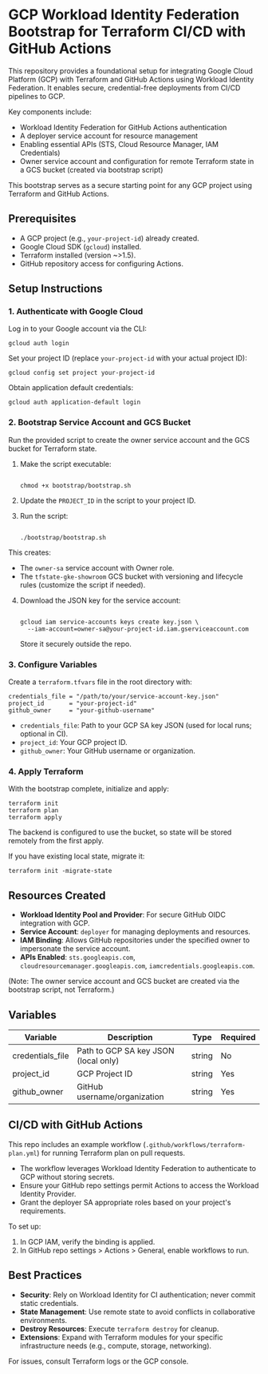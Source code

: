 # GCP Workload Identity Federation Bootstrap for Terraform CI/CD with GitHub Actions

This repository provides a foundational setup for integrating Google Cloud Platform (GCP) with Terraform and GitHub Actions using Workload Identity Federation. It enables secure, credential-free deployments from CI/CD pipelines to GCP.

Key components include:

- Workload Identity Federation for GitHub Actions authentication
- A deployer service account for resource management
- Enabling essential APIs (STS, Cloud Resource Manager, IAM Credentials)
- Owner service account and configuration for remote Terraform state in a GCS bucket (created via bootstrap script)

This bootstrap serves as a secure starting point for any GCP project using Terraform and GitHub Actions.

## Prerequisites

- A GCP project (e.g., `your-project-id`) already created.
- Google Cloud SDK (`gcloud`) installed.
- Terraform installed (version ~>1.5).
- GitHub repository access for configuring Actions.

## Setup Instructions

### 1. Authenticate with Google Cloud

Log in to your Google account via the CLI:

```
gcloud auth login
```

Set your project ID (replace `your-project-id` with your actual project ID):

```
gcloud config set project your-project-id
```

Obtain application default credentials:

```
gcloud auth application-default login
```

### 2. Bootstrap Service Account and GCS Bucket

Run the provided script to create the owner service account and the GCS bucket for Terraform state.

1. Make the script executable:

   ```

   chmod +x bootstrap/bootstrap.sh

   ```

2. Update the `PROJECT_ID` in the script to your project ID.

3. Run the script:

   ```

   ./bootstrap/bootstrap.sh

   ```

This creates:

- The `owner-sa` service account with Owner role.
- The `tfstate-gke-showroom` GCS bucket with versioning and lifecycle rules (customize the script if needed).

4. Download the JSON key for the service account:

   ```

   gcloud iam service-accounts keys create key.json \
     --iam-account=owner-sa@your-project-id.iam.gserviceaccount.com

   ```

   Store it securely outside the repo.

### 3. Configure Variables

Create a `terraform.tfvars` file in the root directory with:

```
credentials_file = "/path/to/your/service-account-key.json"
project_id       = "your-project-id"
github_owner     = "your-github-username"
```

- `credentials_file`: Path to your GCP SA key JSON (used for local runs; optional in CI).
- `project_id`: Your GCP project ID.
- `github_owner`: Your GitHub username or organization.

### 4. Apply Terraform

With the bootstrap complete, initialize and apply:

```
terraform init
terraform plan
terraform apply
```

The backend is configured to use the bucket, so state will be stored remotely from the first apply.

If you have existing local state, migrate it:

```
terraform init -migrate-state
```

## Resources Created

- **Workload Identity Pool and Provider**: For secure GitHub OIDC integration with GCP.
- **Service Account**: `deployer` for managing deployments and resources.
- **IAM Binding**: Allows GitHub repositories under the specified owner to impersonate the service account.
- **APIs Enabled**: `sts.googleapis.com`, `cloudresourcemanager.googleapis.com`, `iamcredentials.googleapis.com`.

(Note: The owner service account and GCS bucket are created via the bootstrap script, not Terraform.)

## Variables

| Variable          | Description                          | Type   | Required |
|-------------------|--------------------------------------|--------|----------|
| credentials_file | Path to GCP SA key JSON (local only) | string | No       |
| project_id       | GCP Project ID                       | string | Yes      |
| github_owner     | GitHub username/organization         | string | Yes      |

## CI/CD with GitHub Actions

This repo includes an example workflow (`.github/workflows/terraform-plan.yml`) for running Terraform plan on pull requests.

- The workflow leverages Workload Identity Federation to authenticate to GCP without storing secrets.
- Ensure your GitHub repo settings permit Actions to access the Workload Identity Provider.
- Grant the deployer SA appropriate roles based on your project's requirements.

To set up:

1. In GCP IAM, verify the binding is applied.
2. In GitHub repo settings > Actions > General, enable workflows to run.

## Best Practices

- **Security**: Rely on Workload Identity for CI authentication; never commit static credentials.
- **State Management**: Use remote state to avoid conflicts in collaborative environments.
- **Destroy Resources**: Execute `terraform destroy` for cleanup.
- **Extensions**: Expand with Terraform modules for your specific infrastructure needs (e.g., compute, storage, networking).

For issues, consult Terraform logs or the GCP console.